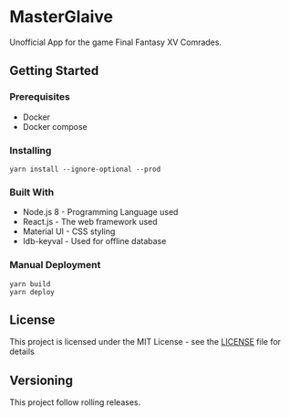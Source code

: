MasterGlaive
===============
Unofficial App for the game Final Fantasy XV Comrades.


Getting Started
----------


### Prerequisites
* Docker
* Docker compose


### Installing

    yarn install --ignore-optional --prod


### Built With
* Node.js 8 - Programming Language used
* React.js - The web framework used
* Material UI - CSS styling
* Idb-keyval - Used for offline database


### Manual Deployment

    yarn build
    yarn deploy


License
-------
This project is licensed under the MIT License - see the [LICENSE](LICENSE.md) file for details


Versioning
----------
This project follow rolling releases.

